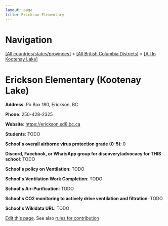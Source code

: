 ```yaml
---
layout: page
title: Erickson Elementary
---
```

# Navigation

[[All countries/states/provinces]](../../..) > [[All British Columbia Districts]](../..) > [[All In Kootenay Lake]](..)

# Erickson Elementary (Kootenay Lake)

**Address**: Po Box 180, Erickson, BC

**Phone**: 250-428-2325

**Website**: <https://erickson.sd8.bc.ca>

**Students**: TODO

**School's overall airborne virus protection grade (0-5)**: 0

**Discord, Facebook, or WhatsApp group for discovery/advocacy for THIS school**: TODO

**School's policy on Ventilation**: TODO

**School's Ventilation Work Completion**: TODO

**School's Air-Purification**: TODO

**School's CO2 monitoring to actively drive ventilation and filtration**: TODO

**School's Wikidata URL**: TODO


[Edit this page](https://github.com/ventilate-schools/BC/edit/main/./Kootenay_Lake/Erickson_Elementary.md). See also [rules for contribution](../../../contribution-rules/)